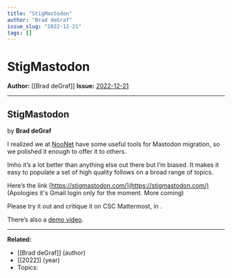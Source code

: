 ```yaml
---
title: "StigMastodon"
author: "Brad deGraf"
issue_slug: "2022-12-21"
tags: []
---
```


# StigMastodon

**Author:** [[Brad deGraf]]
**Issue:** [2022-12-21](https://plex.collectivesensecommons.org/2022-12-21/)

---

## StigMastodon
by **Brad deGraf**

I realized we at [NooNet](https://www.noo.network/) have some useful tools for Mastodon migration, so we polished it enough to offer it to others.

Imho it’s a lot better than anything else out there but I’m biased. It makes it easy to populate a set of high quality follows on a broad range of topics.

Here’s the link [https://stigmastodon.com/](https://stigmastodon.com/)
(Apologies it's Gmail login only for the moment. More coming)

Please try it out and critique it on CSC Mattermost, in .

There’s also a [demo video](https://standingwave.net/img/NN/StigMastodon_tutorial_480.mov).

---

**Related:**
- [[Brad deGraf]] (author)
- [[2022]] (year)
- Topics: 


